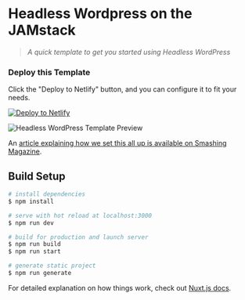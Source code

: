 # Headless Wordpress on the JAMstack

> _A quick template to get you started using Headless WordPress_

### Deploy this Template

Click the "Deploy to Netlify" button, and you can configure it to fit your needs.

[![Deploy to Netlify](https://www.netlify.com/img/deploy/button.svg)](https://app.netlify.com/start/deploy?repository=https://github.com/netlify-labs/headless-wp-nuxt?utm_source=github&utm_medium=headlesswp-sd&utm_campaign=devex)

![Headless WordPress Template Preview](https://i.ibb.co/4wkXsxj/fullpreview-smashing.png "Template preview")

An [article explaining how we set this all up is available on Smashing Magazine](https://www.smashingmagazine.com/2020/02/headless-wordpress-site-jamstack/).

## Build Setup

```bash
# install dependencies
$ npm install

# serve with hot reload at localhost:3000
$ npm run dev

# build for production and launch server
$ npm run build
$ npm run start

# generate static project
$ npm run generate
```

For detailed explanation on how things work, check out [Nuxt.js docs](https://nuxtjs.org).
